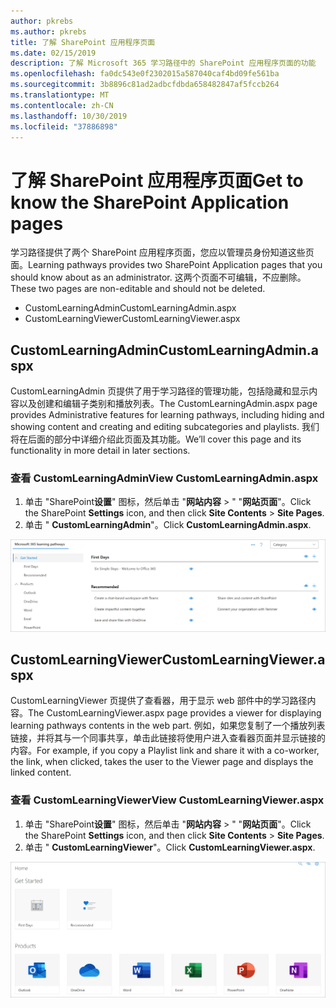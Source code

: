 ```yaml
---
author: pkrebs
ms.author: pkrebs
title: 了解 SharePoint 应用程序页面
ms.date: 02/15/2019
description: 了解 Microsoft 365 学习路径中的 SharePoint 应用程序页面的功能
ms.openlocfilehash: fa0dc543e0f2302015a587040caf4bd09fe561ba
ms.sourcegitcommit: 3b8896c81ad2adbcfdbda658482847af5fccb264
ms.translationtype: MT
ms.contentlocale: zh-CN
ms.lasthandoff: 10/30/2019
ms.locfileid: "37886898"
---
```

# <a name="get-to-know-the-sharepoint-application-pages"></a><span data-ttu-id="37f72-103">了解 SharePoint 应用程序页面</span><span class="sxs-lookup"><span data-stu-id="37f72-103">Get to know the SharePoint Application pages</span></span>

<span data-ttu-id="37f72-104">学习路径提供了两个 SharePoint 应用程序页面，您应以管理员身份知道这些页面。</span><span class="sxs-lookup"><span data-stu-id="37f72-104">Learning pathways provides two SharePoint Application pages that you should know about as an administrator.</span></span> <span data-ttu-id="37f72-105">这两个页面不可编辑，不应删除。</span><span class="sxs-lookup"><span data-stu-id="37f72-105">These two pages are non-editable and should not be deleted.</span></span> 

- <span data-ttu-id="37f72-106">CustomLearningAdmin</span><span class="sxs-lookup"><span data-stu-id="37f72-106">CustomLearningAdmin.aspx</span></span>
- <span data-ttu-id="37f72-107">CustomLearningViewer</span><span class="sxs-lookup"><span data-stu-id="37f72-107">CustomLearningViewer.aspx</span></span>

## <a name="customlearningadminaspx"></a><span data-ttu-id="37f72-108">CustomLearningAdmin</span><span class="sxs-lookup"><span data-stu-id="37f72-108">CustomLearningAdmin.aspx</span></span>

<span data-ttu-id="37f72-109">CustomLearningAdmin 页提供了用于学习路径的管理功能，包括隐藏和显示内容以及创建和编辑子类别和播放列表。</span><span class="sxs-lookup"><span data-stu-id="37f72-109">The CustomLearningAdmin.aspx page provides Administrative features for learning pathways, including hiding and showing content and creating and editing subcategories and playlists.</span></span> <span data-ttu-id="37f72-110">我们将在后面的部分中详细介绍此页面及其功能。</span><span class="sxs-lookup"><span data-stu-id="37f72-110">We’ll cover this page and its functionality in more detail in later sections.</span></span>

### <a name="view-customlearningadminaspx"></a><span data-ttu-id="37f72-111">查看 CustomLearningAdmin</span><span class="sxs-lookup"><span data-stu-id="37f72-111">View CustomLearningAdmin.aspx</span></span>

1. <span data-ttu-id="37f72-112">单击 "SharePoint**设置**" 图标，然后单击 "**网站内容** > " "**网站页面**"。</span><span class="sxs-lookup"><span data-stu-id="37f72-112">Click the SharePoint **Settings** icon, and then click **Site Contents** > **Site Pages**.</span></span> 
2. <span data-ttu-id="37f72-113">单击 " **CustomLearningAdmin**"。</span><span class="sxs-lookup"><span data-stu-id="37f72-113">Click **CustomLearningAdmin.aspx**.</span></span> 

![cg-adminapppage](media/cg-adminapppage.png)

## <a name="customlearningvieweraspx"></a><span data-ttu-id="37f72-115">CustomLearningViewer</span><span class="sxs-lookup"><span data-stu-id="37f72-115">CustomLearningViewer.aspx</span></span>
<span data-ttu-id="37f72-116">CustomLearningViewer 页提供了查看器，用于显示 web 部件中的学习路径内容。</span><span class="sxs-lookup"><span data-stu-id="37f72-116">The CustomLearningViewer.aspx page provides a viewer for displaying learning pathways contents in the web part.</span></span> <span data-ttu-id="37f72-117">例如，如果您复制了一个播放列表链接，并将其与一个同事共享，单击此链接将使用户进入查看器页面并显示链接的内容。</span><span class="sxs-lookup"><span data-stu-id="37f72-117">For example, if you copy a Playlist link and share it with a co-worker, the link, when clicked, takes the user to the Viewer page and displays the linked content.</span></span> 

### <a name="view-customlearningvieweraspx"></a><span data-ttu-id="37f72-118">查看 CustomLearningViewer</span><span class="sxs-lookup"><span data-stu-id="37f72-118">View CustomLearningViewer.aspx</span></span>

1. <span data-ttu-id="37f72-119">单击 "SharePoint**设置**" 图标，然后单击 "**网站内容** > " "**网站页面**"。</span><span class="sxs-lookup"><span data-stu-id="37f72-119">Click the SharePoint **Settings** icon, and then click **Site Contents** > **Site Pages**.</span></span> 
2. <span data-ttu-id="37f72-120">单击 " **CustomLearningViewer**"。</span><span class="sxs-lookup"><span data-stu-id="37f72-120">Click **CustomLearningViewer.aspx**.</span></span> 

![cg-viewerapppage](media/cg-viewerapppage.png)

